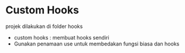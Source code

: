 # Custom Hooks
projek dilakukan di folder hooks
- custom hooks : membuat hooks sendiri
- Gunakan penamaan use untuk membedakan fungsi biasa dan hooks
